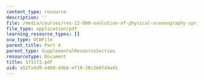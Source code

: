 ```yaml
---
content_type: resource
description: ''
file: /media/courses/res-12-000-evolution-of-physical-oceanography-spring-2007/a52fa5d9e400ddb6ef1028c368fd4a41_171173.pdf
file_type: application/pdf
learning_resource_types: []
ocw_type: OCWFile
parent_title: Part 4
parent_type: SupplementalResourceSection
resourcetype: Document
title: 171173.pdf
uid: a52fa5d9-e400-ddb6-ef10-28c368fd4a41
---
```

